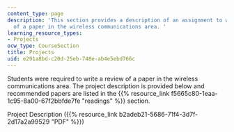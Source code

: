 ```yaml
---
content_type: page
description: 'This section provides a description of an assignment to write a review
  of a paper in the wireless communications area. '
learning_resource_types:
- Projects
ocw_type: CourseSection
title: Projects
uid: e291a8bd-c20d-25eb-748e-ab4e5ebd766c
---
```


Students were required to write a review of a paper in the wireless communications area. The project description is provided below and recommended papers are listed in the {{% resource_link f5665c80-1eaa-1c95-8a00-67f2bbfde7fe "readings" %}} section.

Project Description ({{% resource_link b2adeb21-5686-71f4-3d7f-2d17a2a99529 "PDF" %}})